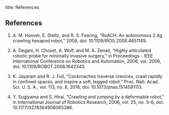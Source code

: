 title: References

## References

1. A. M. Hoover, E. Steltz, and R. S. Fearing, “RoACH: An autonomous 2.4g crawling hexapod
robot,” 2008, doi: 10.1109/IROS.2008.4651149.

2. A. Degani, H. Choset, A. Wolf, and M. A. Zenati, “Highly articulated robotic probe for
minimally invasive surgery,” in Proceedings - IEEE International Conference on Robotics
and Automation, 2006, vol. 2006, doi: 10.1109/ROBOT.2006.1642343.

3. K. Jayaram and R. J. Full, “Cockroaches traverse crevices, crawl rapidly in confined spaces,
and inspire a soft, legged robot,” Proc. Natl. Acad. Sci. U. S. A., vol. 113, no. 8, 2016, doi:
10.1073/pnas.1514591113.

4. Y. Sugiyama and S. Hirai, “Crawling and jumping by a deformable robot,” in International
Journal of Robotics Research, 2006, vol. 25, no. 5–6, doi: 10.1177/0278364906065386.
